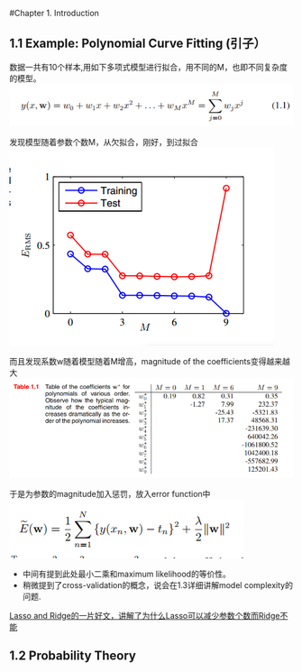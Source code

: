 #Chapter 1. Introduction

## 1.1 Example: Polynomial Curve Fitting (引子）
数据一共有10个样本,用如下多项式模型进行拟合，用不同的M，也即不同复杂度的模型。    
![](https://github.com/zhukuixi/AshenOne/blob/master/PRML/Images/Chapter1_1.1.png)

发现模型随着参数个数M，从欠拟合，刚好，到过拟合  
![](https://github.com/zhukuixi/AshenOne/blob/master/PRML/Images/Chapter1_Fig1.5.png)

而且发现系数w随着模型随着M增高，magnitude of the coefficients变得越来越大  
![](https://github.com/zhukuixi/AshenOne/blob/master/PRML/Images/Chapter1_Tabble1.1.png)

于是为参数的magnitude加入惩罚，放入error function中  
![](https://github.com/zhukuixi/AshenOne/blob/master/PRML/Images/Chapter1_1.4.png)  

* 中间有提到此处最小二乘和maximum likelihood的等价性。
* 稍微提到了cross-validation的概念，说会在1.3详细讲解model complexity的问题.

[Lasso and Ridge的一片好文，讲解了为什么Lasso可以减少参数个数而Ridge不能](https://towardsdatascience.com/ridge-and-lasso-regression-a-complete-guide-with-python-scikit-learn-e20e34bcbf0b)

## 1.2 Probability Theory